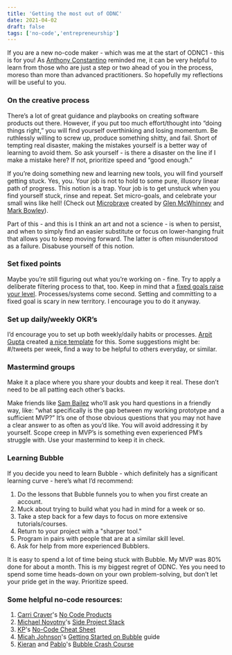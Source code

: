 ```yaml
---
title: 'Getting the most out of ODNC'
date: 2021-04-02
draft: false
tags: ['no-code','entrepreneurship']
---
```


If you are a new no-code maker - which was me at the start of ODNC1 - this is for you! As [Anthony Constantino](https://twitter.com/atconstantino) reminded me, it can be very helpful to learn from those who are just a step or two ahead of you in the process, moreso than more than advanced practitioners. So hopefully my reflections will be useful to you.

### On the creative process

There’s a lot of great guidance and playbooks on creating software products out there. However, if you put too much effort/thought into “doing things right,” you will find yourself overthinking and losing momentum. Be ruthlessly willing to screw up, produce something shitty, and fail. Short of tempting real disaster, making the mistakes yourself is a better way of learning to avoid them. So ask yourself - is there a disaster on the line if I make a mistake here? If not, prioritize speed and “good enough.”

If you’re doing something new and learning new tools, you will find yourself getting stuck. Yes, you. Your job is not to hold to some pure, illusory linear path of progress. This notion is a trap. Your job is to get unstuck when you find yourself stuck, rinse and repeat. Set micro-goals, and celebrate your small wins like hell! (Check out [Microbrave](https://twitter.com/bemicrobrave) created by [Glen McWhinney](https://twitter.com/TheFlowAgency) and [Mark Bowley](https://twitter.com/markbowley/)).

Part of this - and this is I think an art and not a science - is when to persist, and when to simply find an easier substitute or focus on lower-hanging fruit that allows you to keep moving forward. The latter is often misunderstood as a failure. Disabuse yourself of this notion.

### Set fixed points

Maybe you’re still figuring out what you’re working on - fine. Try to apply a deliberate filtering process to that, too. Keep in mind that a [fixed goals raise your level](https://www.youtube.com/watch?t=35&v=94MBVD_tZeU&feature=youtu.be). Processes/systems come second. Setting and committing to a fixed goal is scary in new territory. I encourage you to do it anyway.

### Set up daily/weekly OKR’s

I’d encourage you to set up both weekly/daily habits or processes. [Arpit Gupta](https://twitter.com/arpitgupta) created [a nice template](https://twitter.com/arpitgupta/status/1344444778662903809?s=20) for this. Some suggestions might be: #/tweets per week, find a way to be helpful to others everyday, or similar.

### Mastermind groups

Make it a place where you share your doubts and keep it real. These don’t need to be all patting each other’s backs.

Make friends like [Sam Bailez](https://twitter.com/sambailez) who’ll ask you hard questions in a friendly way, like: “what specifically is the gap between my working prototype and a sufficient MVP?” It’s one of those obvious questions that you may not have a clear answer to as often as you’d like. You will avoid addressing it by yourself. Scope creep in MVP’s is something even experienced PM’s struggle with. Use your mastermind to keep it in check.

### Learning Bubble

If you decide you need to learn Bubble - which definitely has a significant learning curve - here’s what I’d recommend:

1. Do the lessons that Bubble funnels you to when you first create an account.
2. Muck about trying to build what you had in mind for a week or so.
3. Take a step back for a few days to focus on more extensive tutorials/courses.
4. Return to your project with a "sharper tool."
5. Program in pairs with people that are at a similar skill level.
6. Ask for help from more experienced Bubblers.

It is easy to spend a lot of time being stuck with Bubble. My MVP was 80% done for about a month. This is my biggest regret of ODNC. Yes you need to spend some time heads-down on your own problem-solving, but don’t let your pride get in the way. Prioritize speed.

### Some helpful no-code resources:

1. [Carri Craver](https://twitter.com/ccgirl)'s [No Code Products](https://www.nocodeproducts.com)
2. [Michael Novotny](https://twitter.com/MichaelJNovotny)'s [Side Project Stack](https://sideprojectstack.com)
3. [KP](https://twitter.com/thisiskp_)'s [No-Code Cheat Sheet](https://nocodecheatsheet.com)
4. [Micah Johnson](https://twitter.com/micahkingjosiah)'s [Getting Started on Bubble](https://www.notion.so/Getting-Started-Bubble-io-8c94a33a524e490293bef2e07aeb023d) guide
5. [Kieran](https://twitter.com/nocodelife) and [Pablo](https://mobile.twitter.com/pabloheredia24)'s [Bubble Crash Course](https://gumroad.com/l/bubblecrashcourse)
